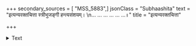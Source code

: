 +++
secondary_sources = [ "MSS_5883",]
jsonClass = "Subhaashita"
text = "इत्यन्यरक्तचित्ता स्त्रीभुजङ्गी हन्त्यसंशयम्।  \n... ... ... ... ... ...॥"
title = "इत्यन्यरक्तचित्ता"

+++

<details><summary>Text</summary>

इत्यन्यरक्तचित्ता स्त्रीभुजङ्गी हन्त्यसंशयम्।  
... ... ... ... ... ...॥
</details>
